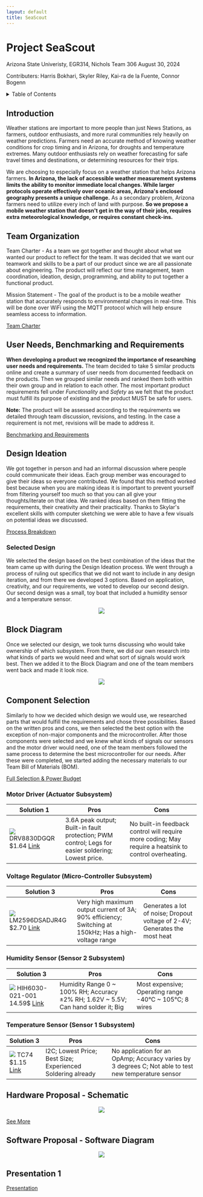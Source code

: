 ```yaml
---
layout: default
title: SeaScout
---
```

# Project SeaScout
Arizona State Univeristy, EGR314, Nichols
Team 306
August 30, 2024

Contributers:
Harris Bokhari,
Skyler Riley,
Kai-ra de la Fuente,
Connor Bogenn

<details>
    
<summary> Table of Contents </summary>
    
[Introduction](#introduction)

[Team Organization](#team-organization)

[Benchmarking](#user-needs,-benchmarking-and-requirements)

[Design Ideation](#design-ideation)

[Block Diagram](#block-diagram)

[Component Selection](#component-selection)

[Hardware Proposal](#hardware-proposal)

[Software Proposal](#software-proposal) 
    
</details>

## Introduction

Weather stations are important to more people than just News Stations, as farmers, outdoor enthusiasts, and more rural communities rely heavily on weather predictions. Farmers need an accurate method of knowing weather conditions for crop timing and in Arizona, for droughts and temperature extremes. Many outdoor enthusiasts rely on weather forecasting for safe travel times and destinations, or determining resources for their trips. 

We are choosing to especially focus on a weather station that helps Arizona farmers. **In Arizona, the lack of accessible weather measurement systems limits the ability to monitor immediate local changes. While larger protocols operate effectively over oceanic areas, Arizona's enclosed geography presents a unique challenge.** As a secondary problem, Arizona farmers need to utilize every inch of land with purpose. **So we propose a mobile weather station that doesn't get in the way of their jobs, requires extra meteorological knowledge, or requires constant check-ins.**

##  Team Organization

Team Charter - As a team we got together and thought about what we wanted our product to reflect for the team. It was decided that we want our teamwork and skills to be a part of our product since we are all passionate about engineering. The product will reflect our time management, team coordination, ideation, design, programming, and ability to put together a functional product.

Mission Statement - The goal of the product is to be a mobile weather station that accurately responds to environmental changes in real-time. This will be done over WiFi using the MQTT protocol which will help ensure seamless access to information.

[Team Charter](./team_organization.md)

## User Needs, Benchmarking and Requirements

**When developing a product we recognized the importance of researching user needs and requirements.** The team decided to take 5 similar products online and create a summary of user needs from documented feedback on the products. Then we grouped similar needs and ranked them both within their own group and in relation to each other. The most important product requirements fell under _Functionality_ and _Safety_ as we felt that the product must fulfill its purpose of existing and the product MUST be safe for users.

**Note:** The product will be assessed according to the requirements we detailed through team discussion, revisions, and testing. In the case a requirement is not met, revisions will be made to address it.

[Benchmarking and Requirements](./appendix.md)

## Design Ideation

We got together in person and had an informal discussion where people could communicate their ideas. Each group member was encouraged to give their ideas so everyone contributed. We found that this method worked best because when you are making ideas it is important to prevent yourself from filtering yourself too much so that you can all give your thoughts/iterate on that idea. We ranked ideas based on them fitting the requirements, their creativity and their practicality. Thanks to Skylar's excellent skills with computer sketching we were able to have a few visuals on potential ideas we discussed. 

[Process Breakdown](./appendix.md)

### Selected Design
We selected the design based on the best combination of the ideas that the team came up with during the Design Ideation process. We went through a process of ruling out specifics that we did not want to include in any design iteration, and from there we developed 3 options. Based on application, creativity, and our requirements, we voted to develop our second design. Our second design was a small, toy boat that included a humidity sensor and a temperature sensor. 
<div align = "center">
    <img src = "https://raw.githubusercontent.com/EmbeddedJellyFish/EmbeddedJellyFish.github.io/main/docs/CAD_Rendering.png">

</div>

## Block Diagram
Once we selected our design, we took turns discussing who would take ownership of which subsystem. From there, we did our own research into what kinds of parts we would need and what sort of signals would work best. Then we added it to the Block Diagram and one of the team members went back and made it look nice.
<div align = "center">
    <img src = "https://raw.githubusercontent.com/EmbeddedJellyFish/EmbeddedJellyFish.github.io/main/docs/Block_Diagram_V5.png">

</div>

## Component Selection
Similarly to how we decided which design we would use, we researched parts that would fulfill the requirements and chose three possibilities. Based on the written pros and cons, we then selected the best option with the exception of non-major components and the microcontroller. After those components were selected and we knew what kinds of signals our sensors and the motor driver would need, one of the team members followed the same process to determine the best microcontroller for our needs. After these were completed, we started adding the necessary materials to our Team Bill of Materials (BOM).

[Full Selection & Power Budget](./appendix.md)

### Motor Driver (Actuator Subsystem)

| Solution 1 | Pros | Cons |
| ----- | ----- | ----- |
| <img src = "https://raw.githubusercontent.com/EmbeddedJellyFish/EmbeddedJellyFish.github.io/main/docs/Comp_Motor_Driver.png"> DRV8830DGQR $1.64 [Link](https://www.digikey.com/en/products/detail/texas-instruments/DRV8830DGQR/2520903)  | 3.6A peak output; Built-in fault protection; PWM control; Legs for easier soldering; Lowest price. | No built-in feedback control will require more coding; May require a heatsink to control overheating. |

### Voltage Regulator (Micro-Controller Subsystem)

| Solution 3 | Pros | Cons |
| ----- | ----- | ----- |
| <img src = "https://raw.githubusercontent.com/EmbeddedJellyFish/EmbeddedJellyFish.github.io/main/docs/Comp_Volt_Reg.png"> LM2596DSADJR4G $2.70 [Link](https://www.digikey.com/en/products/detail/onsemi/LM2596DSADJR4G/2003291) |  Very high maximum output current of 3A; 90% efficiency; Switching at 150kHz; Has a high-voltage range |  Generates a lot of noise; Dropout voltage of 2-4V; Generates the most heat |

### Humidity Sensor (Sensor 2 Subsystem)

| Solution 3 | Pros | Cons |
| ----- | ----- | ----- |
| <img src = "https://raw.githubusercontent.com/EmbeddedJellyFish/EmbeddedJellyFish.github.io/main/docs/Comp_Hum_Sen.png"> HIH6030-021-001 14.59$ [Link](https://www.digikey.com/en/products/detail/honeywell-sensing-and-productivity-solutions/HIH6030-021-001/4291625?_gl=1*gdce4m*_up*MQ..&gclid=Cj0KCQjw6oi4BhD1ARIsAL6pox2F7lC9dsWMuQcBle88dzdL_l3uBNudHsvwcUs5quX1dP1AyWQ45oEaAujNEALw_wcB) |  Humidity Range 0 \~ 100% RH; Accuracy ±2% RH; 1.62V \~ 5.5V; Can hand solder it; Big | Most expensive;  Operating range \-40°C \~ 105°C; 8 wires  |

### Temperature Sensor (Sensor 1 Subsystem)

| Solution 3 | Pros | Cons |
| ----- | ----- | ----- |
| <img src = "https://raw.githubusercontent.com/EmbeddedJellyFish/EmbeddedJellyFish.github.io/main/docs/Comp_Temp_Sen.png"> TC74 $1.15 [Link](https://www.digikey.com/en/products/detail/microchip-technology/TC74A0-3-3VCTTR/443283)   | I2C; Lowest Price; Best Size; Experienced Soldering already | No application for an OpAmp; Accuracy varies by 3 degrees C; Not able to test new temperature sensor |

## Hardware Proposal - Schematic

<div align = "center">
    <img src = "https://raw.githubusercontent.com/EmbeddedJellyFish/EmbeddedJellyFish.github.io/main/docs/SchematicV2.png">

</div>

[See More](./appendix.md)

## Software Proposal - Software Diagram
<div align = "center">
    <img src = "https://raw.githubusercontent.com/EmbeddedJellyFish/EmbeddedJellyFish.github.io/main/docs/Software_Diagram.png">

</div>

## Presentation 1
[Presentation](./presentation.md)
